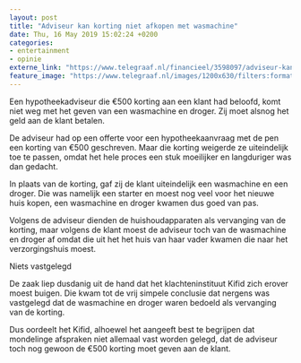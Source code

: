```yaml
---
layout: post
title: "Adviseur kan korting niet afkopen met wasmachine"
date: Thu, 16 May 2019 15:02:24 +0200
categories: 
- entertainment 
- opinie 
externe_link: "https://www.telegraaf.nl/financieel/3598097/adviseur-kan-korting-niet-afkopen-met-wasmachine"
feature_image: "https://www.telegraaf.nl/images/1200x630/filters:format(jpeg):quality(80)/cdn-kiosk-api.telegraaf.nl/443412fe-77dc-11e9-b92a-02d2fb1aa1d7.jpg"
---
```


<p class="intro">Een hypotheekadviseur die €500 korting aan een klant had beloofd, komt niet weg met het geven van een wasmachine en droger. Zij moet alsnog het geld aan de klant betalen.</p> <p>De adviseur had op een offerte voor een hypotheekaanvraag met de pen een korting van €500 geschreven. Maar die korting weigerde ze uiteindelijk toe te passen, omdat het hele proces een stuk moeilijker en langduriger was dan gedacht.</p><p>In plaats van de korting, gaf zij de klant uiteindelijk een wasmachine en een droger. Die was namelijk een starter en moest nog veel voor het nieuwe huis kopen, een wasmachine en droger kwamen dus goed van pas.</p><p>Volgens de adviseur dienden de huishoudapparaten als vervanging van de korting, maar volgens de klant moest de adviseur toch van de wasmachine en droger af omdat die uit het het huis van haar vader kwamen die naar het verzorgingshuis moest.</p><p>Niets vastgelegd</p><p>De zaak liep dusdanig uit de hand dat het klachteninstituut Kifid zich erover moest buigen. Die kwam tot de vrij simpele conclusie dat nergens was vastgelegd dat de wasmachine en droger waren bedoeld als vervanging van de korting.</p><p>Dus oordeelt het Kifid, alhoewel het aangeeft best te begrijpen dat mondelinge afspraken niet allemaal vast worden gelegd, dat de adviseur toch nog gewoon de €500 korting moet geven aan de klant.</p>
